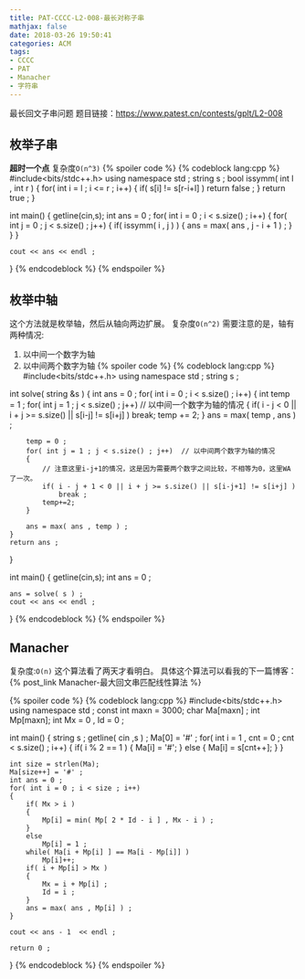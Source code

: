 ```yaml
---
title: PAT-CCCC-L2-008-最长对称子串
mathjax: false
date: 2018-03-26 19:50:41
categories: ACM
tags:
- CCCC
- PAT
- Manacher
- 字符串
---
```



最长回文子串问题
题目链接：https://www.patest.cn/contests/gplt/L2-008
<!--more-->


## 枚举子串

**超时一个点**
复杂度`O(n^3)`
{% spoiler code %}
{% codeblock lang:cpp %}
#include<bits/stdc++.h>
using namespace std ;
string s ;
bool issymm( int l , int r )
{
	for( int i = l ; i <= r ; i++)
	{
		if( s[i] != s[r-i+l] )
			return false ;
	}
	return true ;
}


int main()
{
	getline(cin,s);
	int ans = 0 ; 
	for( int i = 0 ; i < s.size() ; i++)
	{
		for( int j = 0 ; j < s.size() ; j++)
		{
			if( issymm( i , j ) )
			{
				ans = max( ans , j - i + 1 ) ;
			}
		}
	}

	cout << ans << endl ;
}
{% endcodeblock %}
{% endspoiler %}


## 枚举中轴

这个方法就是枚举轴，然后从轴向两边扩展。
复杂度`O(n^2)`
需要注意的是，轴有两种情况:
1. 以中间一个数字为轴
2. 以中间两个数字为轴
{% spoiler code %}
{% codeblock lang:cpp %}
#include<bits/stdc++.h>
using namespace std ;
string s ;


int solve( string &s )
{
	int ans = 0 ; 
	for( int i = 0 ; i < s.size() ; i++)
	{
		int temp = 1 ; 
		for( int j = 1 ; j < s.size() ; j++) // 以中间一个数字为轴的情况
		{
			if( i - j < 0 || i + j >= s.size() || s[i-j] != s[i+j] )
				break;
			temp += 2;
		}
		ans = max( temp , ans ) ;

		temp = 0 ; 
		for( int j = 1 ; j < s.size() ; j++)  // 以中间两个数字为轴的情况
		{
			// 注意这里i-j+1的情况，这是因为需要两个数字之间比较，不相等为0，这里WA了一次。
			if( i - j + 1 < 0 || i + j >= s.size() || s[i-j+1] != s[i+j] )
				break ;
			temp+=2;
		}

		ans = max( ans , temp ) ; 
	}
	return ans ;
}

int main()
{
	getline(cin,s);
	int ans = 0 ; 

	ans = solve( s ) ; 
	cout << ans << endl ;
}
{% endcodeblock %}
{% endspoiler %}


## Manacher

复杂度:`O(n)`
这个算法看了两天才看明白。
具体这个算法可以看我的下一篇博客：
{% post_link Manacher-最大回文串匹配线性算法 %}

{% spoiler code %}
{% codeblock lang:cpp %}
#include<bits/stdc++.h>
using namespace std ;
const int maxn = 3000;
char Ma[maxn] ;
int Mp[maxn];
int Mx = 0 , Id = 0 ; 

int main()
{
	string s ; 
	getline( cin ,s ) ;
	Ma[0] = '#' ; 
	for( int i = 1  , cnt = 0 ; cnt < s.size() ; i++)
	{
		if( i % 2 == 1 )
		{
			Ma[i] = '#';
		}
		else
		{
			Ma[i] = s[cnt++];
		}
	}

	int size = strlen(Ma);
	Ma[size++] = '#' ;
	int ans = 0 ; 
	for( int i = 0 ; i < size ; i++)
	{
		if( Mx > i )
		{
			Mp[i] = min( Mp[ 2 * Id - i ] , Mx - i ) ;
		}
		else
			Mp[i] = 1 ;
		while( Ma[i + Mp[i] ] == Ma[i - Mp[i]] )
			Mp[i]++;
		if( i + Mp[i] > Mx )
		{
			Mx = i + Mp[i] ;
			Id = i ;
		}
		ans = max( ans , Mp[i] ) ;
	}

	cout << ans - 1  << endl ; 

	return 0 ;
}
{% endcodeblock %}
{% endspoiler %}


